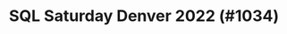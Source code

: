---
layout: event
title: "SQL Saturday Denver 2022 (#1034)"
subtitle: ""
tags: ["Denver", Colorado, USA, physical, 2022]
thumb: /assets/img/logos/Just_icon_Color_small.png
comments: false
data: SQLSat1034
---